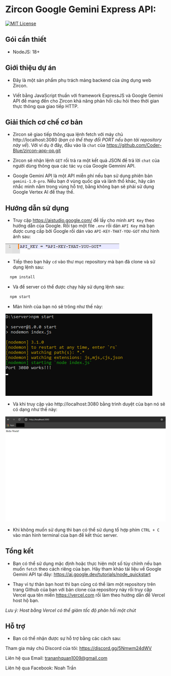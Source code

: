 # Zircon Google Gemini Express API:
[![MIT License](https://img.shields.io/badge/License-MIT-green.svg)](https://github.com/Coder-Blue/server-gemini-zircon/blob/main/LICENSE)

## Gói cần thiết
- NodeJS: 18+

## Giới thiệu dự án
- Đây là một sản phẩm phụ trách mảng backend của ứng dụng web Zircon.

- Viết bằng JavaScript thuần với framework ExpressJS và Google Gemini API để mang đến cho Zircon khả năng phản hồi câu hỏi theo thời gian thực thông qua giao tiếp HTTP.

## Giải thích cơ chế cơ bản
- Zircon sẽ giao tiếp thông qua lệnh fetch với máy chủ http://localhost:3080 (*bạn có thể thay đổi PORT nếu bạn tải repository này về*). Với ví dụ ở đây, đầu vào là `chat` của https://github.com/Coder-Blue/zircon-app-op.git 

- Zircon sẽ nhận lệnh `GET` rồi trả ra một kết quả JSON để trả lời `chat` của người dùng thông qua các tác vụ của Google Gemnini API.

- Google Gemini API là một API miễn phí nếu bạn sử dụng phiên bản `gemini-1.0-pro`. Nếu bạn ở vùng quốc gia và lãnh thổ khác, hãy cân nhắc mình nằm trong vùng hỗ trợ, bằng không bạn sẽ phải sử dụng Google Vertex AI để thay thế.

## Hướng dẫn sử dụng
- Truy cập https://aistudio.google.com/ để lấy cho mình `API Key` theo hướng dẫn của Google. Rồi tạo một file `.env` rồi dán `API Key` mà bạn được cung cấp bởi Google rồi dán vào `API-KEY-THAT-YOU-GOT` như hình ảnh sau:

![APIScreenshot](https://github.com/Coder-Blue/server-gemini-zircon/blob/main/screenshots/SC1.png?raw=true)

- Tiếp theo bạn hãy `cd` vào thư mục repository mà bạn đã clone và sử dụng lệnh sau:
```bash
  npm install
```
- Và để server có thể được chạy hãy sử dụng lệnh sau:
```bash
  npm start
```
- Màn hình của bạn nó sẽ trông như thế này:

![NPMSTART](https://github.com/Coder-Blue/server-gemini-zircon/blob/main/screenshots/SC3.png?raw=true)

- Và khi truy cập vào http://localhost:3080 bằng trình duyệt của bạn nó sẽ có dạng như thế này:

![BROWSER](https://github.com/Coder-Blue/server-gemini-zircon/blob/main/screenshots/SC2.png?raw=true)

- Khi không muốn sử dụng thì bạn có thể sử dụng tổ hợp phím `CTRL + C` vào màn hình terminal của bạn để kết thúc server.

## Tổng kết
- Bạn có thể sử dụng mặc định hoặc thực hiện một số tùy chỉnh nếu bạn muốn `fetch` theo cách riêng của bạn. Hãy tham khảo tài liệu về Google Gemini API tại đây: https://ai.google.dev/tutorials/node_quickstart

- Thay vì tự thân bạn host thì bạn cũng có thể làm một repository trên trang Github của bạn với bản clone của repository này rồi truy cập Vercel qua tên miền https://vercel.com rồi làm theo hướng dẫn để Vercel host hộ bạn. 

*Lưu ý: Host bằng Vercel có thể giảm tốc độ phản hồi một chút*

## Hỗ trợ
- Bạn có thể nhận được sự hỗ trợ bằng các cách sau:

Tham gia máy chủ Discord của tôi: https://discord.gg/5Nmwm24dWV

Liên hệ qua Email: trananhquan1009@gmail.com

Liên hệ qua Facebook: Noah Trần